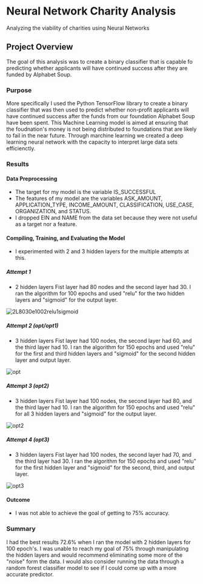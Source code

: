 # Neural Network Charity Analysis
Analyzing the viability of charities using Neural Networks 

## Project Overview
The goal of this analysis was to create a binary classifier that is capable fo predicting whether applicants will have continued success after they are funded by Alphabet Soup.

### Purpose
More specifically I used the Python TensorFlow library to create a binary classifier that was then used to predict whether non-profit applicants will have continued success after the funds from our foundation Alphabet Soup have been spent.  This Machine Learning model is aimed at ensuring that the foudnation's money is not being distributed to foundations that are likely to fail in the near future.  Through marchine learning we created a deep learning neural network with the capacity to interpret large data sets efficienctly. 

### Results

#### Data Preprocessing
 - The target for my model is the variable IS_SUCCESSFUL
 - The features of my model are the variables ASK_AMOUNT, APPLICATION_TYPE, INCOME_AMOUNT, CLASSIFICATION, USE_CASE, ORGANIZATION, and STATUS.
 - I dropped EIN and NAME from the data set because they were not useful as a target nor a feature.
 
 #### Compiling, Training, and Evaluating the Model
 - I experimented with 2 and 3 hidden layers for the multiple attempts at this.  
 ##### Attempt 1
 - 2 hidden layers Fist layer had 80 nodes and the second layer had 30.  I ran the algorithm for 100 epochs and used "relu" for the two hidden layers and "sigmoid" for the output layer.
 
 ![2L8030e1002relu1sigmoid](https://user-images.githubusercontent.com/104606589/192430924-9ff68eab-158e-48ec-bab8-429ac80200d4.png)
 
 ##### Attempt 2 (opt/opt1)
 - 3 hidden layers Fist layer had 100 nodes, the second layer had 60, and the third layer had 10.  I ran the algorithm for 150 epochs and used "relu" for the first and third hidden layers and "sigmoid" for the second hidden layer and  output layer.
 
 ![opt](https://user-images.githubusercontent.com/104606589/192431331-cf627008-dda0-49f1-b4d6-1ca0440f102e.png)
 
 ##### Attempt 3 (opt2)
 - 3 hidden layers Fist layer had 100 nodes, the second layer had 80, and the third layer had 10.  I ran the algorithm for 150 epochs and used "relu" for all 3 hidden layers and "sigmoid" for the output layer.
 
 ![opt2](https://user-images.githubusercontent.com/104606589/192432067-d8cddf68-bbb9-4abf-8400-b878154e8d1d.png)

 ##### Attempt 4 (opt3)
 - 3 hidden layers Fist layer had 100 nodes, the second layer had 70, and the third layer had 30.  I ran the algorithm for 150 epochs and used "relu" for the first hidden layer and  "sigmoid" for the second, third, and  output layer.
 
![opt3](https://user-images.githubusercontent.com/104606589/192432422-1cac4a87-ff25-4aff-bdaf-14c1325611c3.png)

#### Outcome
- I was not able to achieve the goal of getting to 75% accuracy.

### Summary
I had the best results 72.6% when I ran the model with 2 hidden layers for 100 epoch's.  I was unable to reach my goal of 75% through manipulating the hidden layers and would recommend eliminating some more of the "noise" form the data.  I would also consider running the data through a random forest classifier model to see if I could come up with a more accurate predictor.

 


 


